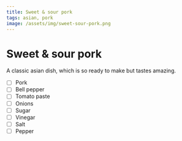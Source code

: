 ```yaml
---
title: Sweet & sour pork
tags: asian, pork
image: /assets/img/sweet-sour-pork.png
---
```


# Sweet & sour pork

A classic asian dish, which is so ready to make but tastes amazing.

- [ ] Pork
- [ ] Bell pepper
- [ ] Tomato paste
- [ ] Onions
- [ ] Sugar
- [ ] Vinegar
- [ ] Salt
- [ ] Pepper
